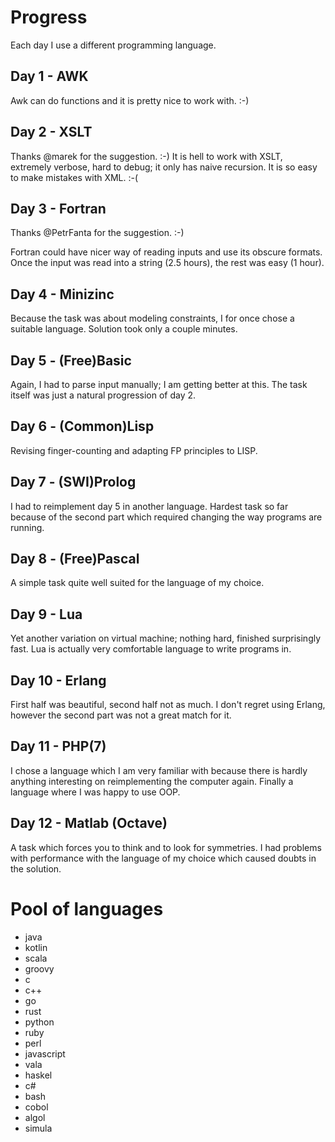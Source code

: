 # Progress

Each day I use a different programming language.

## Day 1 - AWK

Awk can do functions and it is pretty nice to work with. :-)

## Day 2 - XSLT

Thanks @marek for the suggestion. :-)
It is hell to work with XSLT, extremely verbose, hard to debug; it only has naive recursion.
It is so easy to make mistakes with XML. :-(

## Day 3 - Fortran

Thanks @PetrFanta for the suggestion. :-)

Fortran could have nicer way of reading inputs and use its obscure formats.
Once the input was read into a string (2.5 hours), the rest was easy (1 hour).

## Day 4 - Minizinc

Because the task was about modeling constraints, I for once chose a suitable language.
Solution took only a couple minutes.

## Day 5 - (Free)Basic

Again, I had to parse input manually; I am getting better at this.
The task itself was just a natural progression of day 2.

## Day 6 - (Common)Lisp

Revising finger-counting and adapting FP principles to LISP.

## Day 7 - (SWI)Prolog

I had to reimplement day 5 in another language.
Hardest task so far because of the second part which required changing the way programs are running.

## Day 8 - (Free)Pascal

A simple task quite well suited for the language of my choice.

## Day 9 - Lua

Yet another variation on virtual machine; nothing hard, finished surprisingly fast.
Lua is actually very comfortable language to write programs in.

## Day 10 - Erlang

First half was beautiful, second half not as much.
I don't regret using Erlang, however the second part was not a great match for it.

## Day 11 - PHP(7)

I chose a language which I am very familiar with because there is hardly anything interesting on reimplementing the computer again.
Finally a language where I was happy to use OOP.

## Day 12 - Matlab (Octave)

A task which forces you to think and to look for symmetries.
I had problems with performance with the language of my choice which caused doubts in the solution.

# Pool of languages
* java
* kotlin
* scala
* groovy
* c
* c++
* go
* rust
* python
* ruby
* perl
* javascript
* vala
* haskel
* c#
* bash
* cobol
* algol
* simula
